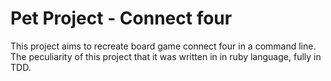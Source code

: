# Pet Project - Connect four
This project aims to recreate board game connect four in a command line.
The peculiarity of this project that it was written in in ruby language, fully in TDD.



